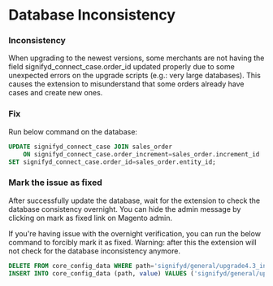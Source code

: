 # Database Inconsistency

### Inconsistency

When upgrading to the newest versions, some merchants are not having the field signifyd_connect_case.order_id updated properly due to some unexpected errors on the upgrade scripts (e.g.: very large databases). This causes the extension to misunderstand that some orders already have cases and create new ones.

### Fix

Run below command on the database:

```sql
UPDATE signifyd_connect_case JOIN sales_order
    ON signifyd_connect_case.order_increment=sales_order.increment_id
SET signifyd_connect_case.order_id=sales_order.entity_id;
```

### Mark the issue as fixed

After successfully update the database, wait for the extension to check the database consistency overnight. You can hide the admin message by clicking on mark as fixed link on Magento admin.

If you're having issue with the overnight verification, you can run the below command to forcibly mark it as fixed. Warning: after this the extension will not check for the database inconsistency anymore.

```sql
DELETE FROM core_config_data WHERE path='signifyd/general/upgrade4.3_inconsistency';
INSERT INTO core_config_data (path, value) VALUES ('signifyd/general/upgrade4.3_inconsistency', 'fixed');
```
